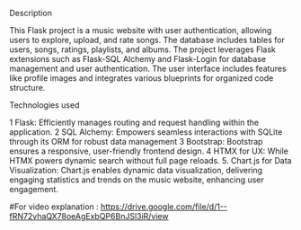 Description

This Flask project is a music website with user authentication, allowing users to explore, upload, and rate songs. 
The database includes tables for users, songs, ratings, playlists, and albums. The project leverages Flask 
extensions such as Flask-SQL Alchemy and Flask-Login for database management and user authentication. The 
user interface includes features like profile images and integrates various blueprints for organized code 
structure.

Technologies used

1 Flask: Efficiently manages routing and request handling within the application.
2 SQL Alchemy: Empowers seamless interactions with SQLite through its ORM for robust data management 
3 Bootstrap: Bootstrap ensures a responsive, user-friendly frontend design.
4 HTMX for UX: While HTMX powers dynamic search without full page reloads.
5. Chart.js for Data Visualization: Chart.js enables dynamic data visualization, delivering engaging statistics 
and trends on the music website, enhancing user engagement.

#For video explanation : https://drive.google.com/file/d/1--fRN72vhaQX78oeAgExbQP6BnJSl3iR/view
